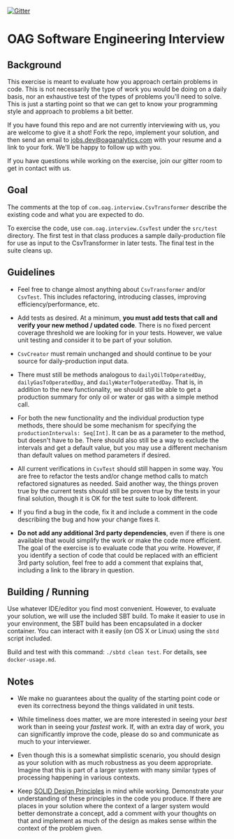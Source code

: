 [![Gitter](https://badges.gitter.im/OAG-Scala-Interview/community.svg)](https://gitter.im/OAG-Scala-Interview/community?utm_source=badge&utm_medium=badge&utm_campaign=pr-badge)

# OAG Software Engineering Interview

## Background

This exercise is meant to evaluate how you approach certain problems in code.  This is not necessarily the type of work 
you would be doing on a daily basis, nor an exhaustive test of the types of problems you'll need to solve.  This is just 
a starting point so that we can get to know your programming style and approach to problems a bit better.

If you have found this repo and are not currently interviewing with us, you are welcome to give it a shot!  Fork the repo,
implement your solution, and then send an email to jobs.dev@oaganalytics.com with your resume and a link to your fork.
We'll be happy to follow up with you.

If you have questions while working on the exercise, join our gitter room to get in contact with us.

## Goal

The comments at the top of `com.oag.interview.CsvTransformer` describe the existing code and what you are expected to do.

To exercise the code, use `com.oag.interview.CsvTest` under the `src/test` directory.  The first test in that class
produces a sample daily-production file for use as input to the CsvTransformer in later tests.  The final test in the
suite cleans up.

## Guidelines

* Feel free to change almost anything about `CsvTransformer` and/or `CsvTest`.  This includes refactoring, introducing 
  classes, improving efficiency/performance, etc.

* Add tests as desired.  At a minimum, **you must add tests that call and verify your new method / updated code**. 
  There is no fixed percent coverage threshold we are looking for in your tests.  However, we value unit testing and 
  consider it to be part of your solution.

* `CsvCreator` must remain unchanged and should continue to be your source for daily-production input data.
    
* There must still be methods analogous to `dailyOilToOperatedDay`, `dailyGasToOperatedDay`, and 
  `dailyWaterToOperatedDay`.  That is, in addition to the new functionality, we should still be able to get a
  production summary for only oil or water or gas with a simple method call.

* For both the new functionality and the individual production type methods, there should be some mechanism for
  specifying the `productionIntervals: Seq[Int]`.  It can be as a parameter to the method, but doesn't have to be. 
  There should also still be a way to exclude the intervals and get a default value, but you may use a different 
  mechanism than default values on method parameters if desired.

* All current verifications in `CsvTest` should still happen in some way.  You are free to refactor the tests 
  and/or change method calls to match refactored signatures as needed.  Said another way, the things proven true
  by the current tests should still be proven true by the tests in your final solution, though it is OK for the
  test suite to look different.

* If you find a bug in the code, fix it and include a comment in the code describiing the bug and how your change fixes it.

* **Do not add any additional 3rd party dependencies**, even if there is one available that would simplify the work or make
  the code more efficient.  The goal of the exercise is to evaluate code that _you_ write.  However, if you identify a 
  section of code that could be replaced with an efficient 3rd party solution, feel free to add a comment that explains 
  that, including a link to the library in question.

## Building / Running

Use whatever IDE/editor you find most convenient.  However, to evaluate your solution, we will use the 
included SBT build.  To make it easier to use in your environment, the SBT build has been encapsulated in a docker
container.  You can interact with it easily (on OS X or Linux) using the `sbtd` script included.

Build and test with this command: `./sbtd clean test`.  For details, see `docker-usage.md`.

## Notes

* We make no guarantees about the quality of the starting point code or even its correctness beyond the things validated in
  unit tests.

* While timeliness does matter, we are more interested in seeing your _best_ work than in seeing your _fastest_ work.  If, 
  with an extra day of work, you can significantly improve the code, please do so and communicate as much to your interviewer.

* Even though this is a somewhat simplistic scenario, you should design as your solution with as much robustness as you deem
  appropriate.  Imagine that this is part of a larger system with many similar types of processing happening in various
  contexts.

* Keep [SOLID Design Principles](https://en.wikipedia.org/wiki/SOLID_(object-oriented_design)) in mind while working. 
  Demonstrate your understanding of these principles in the code you produce. If there are places in your solution where 
  the context of a larger system would better demonstrate a concept, add a comment with your thoughts on that and implement
  as much of the design as makes sense within the context of the problem given.
